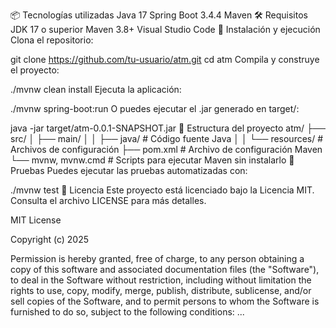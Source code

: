 📦 Tecnologías utilizadas
Java 17
Spring Boot 3.4.4
Maven
🛠️ Requisitos
JDK 17 o superior
Maven 3.8+
Visual Studio Code
🚀 Instalación y ejecución
Clona el repositorio:

git clone https://github.com/tu-usuario/atm.git
cd atm
Compila y construye el proyecto:

./mvnw clean install
Ejecuta la aplicación:

./mvnw spring-boot:run
O puedes ejecutar el .jar generado en target/:

java -jar target/atm-0.0.1-SNAPSHOT.jar
🧾 Estructura del proyecto
atm/
├── src/
│   ├── main/
│   │   ├── java/                 # Código fuente Java
│   │   └── resources/            # Archivos de configuración
├── pom.xml                       # Archivo de configuración Maven
└── mvnw, mvnw.cmd                # Scripts para ejecutar Maven sin instalarlo
🧪 Pruebas
Puedes ejecutar las pruebas automatizadas con:

./mvnw test
📄 Licencia
Este proyecto está licenciado bajo la Licencia MIT. Consulta el archivo LICENSE para más detalles.

MIT License

Copyright (c) 2025

Permission is hereby granted, free of charge, to any person obtaining a copy
of this software and associated documentation files (the "Software"), to deal
in the Software without restriction, including without limitation the rights
to use, copy, modify, merge, publish, distribute, sublicense, and/or sell
copies of the Software, and to permit persons to whom the Software is
furnished to do so, subject to the following conditions:
...
